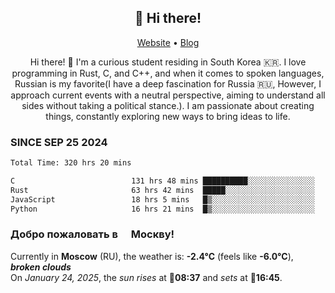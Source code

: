 <h2 align="center">👋 Hi there!</h2>
<p align="center">
  <a href="https://urdekcah.ru">Website</a> •
  <a href="https://urdekcah.blog">Blog</a>
</p>

<p align="center">
  Hi there! 👋 I'm a curious student residing in South Korea 🇰🇷. I love programming in Rust, C, and C++, and when it comes to spoken languages, Russian is my favorite(I have a deep fascination for Russia 🇷🇺, However, I approach current events with a neutral perspective, aiming to understand all sides without taking a political stance.). I am passionate about creating things, constantly exploring new ways to bring ideas to life.
</p>

### SINCE SEP 25 2024
<!--START_SECTION:waka-->
<!--LAST_WAKA_UPDATE:2025-01-23 18:28:29-->
```txt
Total Time: 320 hrs 20 mins

C                          131 hrs 48 mins ██████████░░░░░░░░░░░░░░░   40.03 %
Rust                       63 hrs 42 mins  █████░░░░░░░░░░░░░░░░░░░░   19.35 %
JavaScript                 18 hrs 5 mins   █▒░░░░░░░░░░░░░░░░░░░░░░░   05.50 %
Python                     16 hrs 21 mins  █▒░░░░░░░░░░░░░░░░░░░░░░░   04.97 %
```
<!--END_SECTION:waka-->

<h3>Добро пожаловать в <img src="https://cdn-icons-png.flaticon.com/512/197/197408.png" width="13"/> Москву!</h3>

<!--START_SECTION:weather:moscow-->
<!--LAST_WEATHER_UPDATE:2025-01-24 03:22:29-->
Currently in **Moscow** (RU), the weather is: **-2.4°C** (feels like **-6.0°C**), ***broken clouds***<br/>
On *January 24, 2025*, the *sun rises* at 🌅**08:37** and *sets* at 🌇**16:45**.
<!--END_SECTION:weather-->
